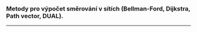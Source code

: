 ### Metody pro výpočet směrování v sítích (Bellman-Ford, Dijkstra, Path vector, DUAL).

----------------------------------------
